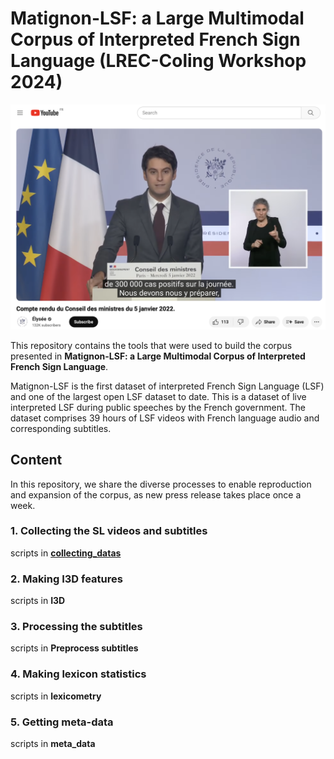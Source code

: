 # Matignon-LSF: a Large Multimodal Corpus of Interpreted French Sign Language (LREC-Coling Workshop 2024)
<img src="images/Matgnon_screenshot.png" width="600">

This repository contains the tools that were used to build the corpus presented in **Matignon-LSF: a Large Multimodal Corpus of Interpreted French Sign Language**.

Matignon-LSF is the first dataset of interpreted French Sign Language (LSF) and one of the largest open LSF dataset to date. This is a dataset of live interpreted LSF during public speeches by the French government. The dataset comprises 39 hours of LSF videos with French language audio and
corresponding subtitles.  

## Content
In this repository, we share the diverse processes to enable reproduction and expansion of the corpus, as new press release takes place once a week.  
### 1. Collecting the SL videos and subtitles
scripts in [**collecting_datas**](collecting_datas)  

### 2. Making I3D features
scripts in **I3D**  

### 3. Processing the subtitles
scripts in **Preprocess subtitles**

### 4. Making lexicon statistics
scripts in **lexicometry**

### 5. Getting meta-data
scripts in **meta_data**

 <!-- 
 1. Scrap videos from Youtube Y
 2. Pre-process videos  Y  
 3. Make I3D features : https://github.com/JulieLascar/I3D  
 4. Align videos with subtitles and create dataset  on met un dossier ou autre lien github ??  
 5. Make statistics on vocabulary : faire un dossier vocabulary_stats avec lexicometry.py et un notebook stats ?
 6. Detect signer : signers_detection
 7. Informations sur les sous-titres (tailel voc etc).
 8. Changement dans les timestamps des sous-titres (pour atténuer le décalage signeur/sous-titrage ou pour desaligner Mediapi -> finetuning de l'algo d'alignement des sous-titres)
 9. Créations de nouveaux fichiers de sous-titres segmentés par phrases
-->
